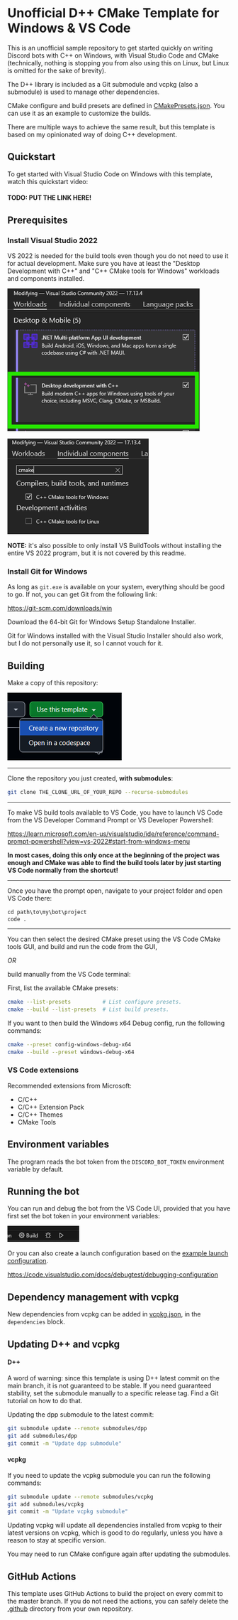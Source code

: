 # Unofficial D++ CMake Template for Windows & VS Code

This is an unofficial sample repository to get started quickly on writing Discord bots
with C++ on Windows, with Visual Studio Code and CMake (technically, nothing is
stopping you from also using this on Linux, but Linux is omitted for
the sake of brevity).

The D++ library is included as a Git submodule and vcpkg (also a submodule)
is used to manage other dependencies.

CMake configure and build presets are defined in
[CMakePresets.json](./CMakePresets.json). You can use it as an example
to customize the builds.

There are multiple ways to achieve the same result, but this template is based
on my opinionated way of doing C++ development.

## Quickstart

To get started with Visual Studio Code on Windows with this template,
watch this quickstart video:

#### TODO: PUT THE LINK HERE!

## Prerequisites

### Install Visual Studio 2022

VS 2022 is needed for the build tools even though you do not need to use it for
actual development. Make sure you have at least the "Desktop Development with C++"
and "C++ CMake tools for Windows" workloads and components installed.

![VS2022 Desktop Development with C++ workload](./resources/vs_installer_desktop_cpp.png)

![VS2022 CMake tools for Windows component](./resources/vs_installer_cmake.png)

**NOTE:** it's also possible to only install VS BuildTools without installing the
entire VS 2022 program, but it is not covered by this readme.

### Install Git for Windows

As long as ```git.exe``` is available on your system, everything should be good to go.
If not, you can get Git from the following link:

https://git-scm.com/downloads/win

Download the 64-bit Git for Windows Setup Standalone Installer.

Git for Windows installed with the Visual Studio Installer should also work,
but I do not personally use it, so I cannot vouch for it.

## Building

Make a copy of this repository:

![GitHub template](./resources/github_use_template.png)

---

Clone the repository you just created, **with submodules**:

```sh
git clone THE_CLONE_URL_OF_YOUR_REPO --recurse-submodules
```

---

To make VS build tools available to VS Code, you have to launch VS Code from the
VS Developer Command Prompt or VS Developer Powershell:

https://learn.microsoft.com/en-us/visualstudio/ide/reference/command-prompt-powershell?view=vs-2022#start-from-windows-menu

**In most cases, doing this only once at the beginning of the project was enough
and CMake was able to find the build tools later by just starting VS Code normally
from the shortcut!**

---

Once you have the prompt open, navigate to your project folder and
open VS Code there:

```
cd path\to\my\bot\project
code .
```

---

You can then select the desired CMake preset using the VS Code CMake
tools GUI, and build and run the code from the GUI,

*OR*

build manually from the VS Code terminal:

First, list the available CMake presets:

```sh
cmake --list-presets          # List configure presets.
cmake --build --list-presets  # List build presets.
```

If you want to then build the Windows x64 Debug config,
run the following commands:

```sh
cmake --preset config-windows-debug-x64
cmake --build --preset windows-debug-x64
```

### VS Code extensions

Recommended extensions from Microsoft:

- C/C++
- C/C++ Extension Pack
- C/C++ Themes
- CMake Tools

## Environment variables

The program reads the bot token from the `DISCORD_BOT_TOKEN` environment
variable by default.

## Running the bot

You can run and debug the bot from the VS Code UI, provided that you
have first set the bot token in your environment variables:

![VS Code buttons](./resources/vs_code_debug_run.png)

Or you can also create a launch configuration based on the
[example launch configuration](./example_vscode_launch_configuration.json).

https://code.visualstudio.com/docs/debugtest/debugging-configuration

## Dependency management with vcpkg

New dependencies from vcpkg can be added in [vcpkg.json](./vcpkg.json),
in the `dependencies` block.

## Updating D++ and vcpkg

#### D++

A word of warning: since this template is using D++ latest
commit on the main branch, it is not guaranteed to be stable.
If you need guaranteed stability, set the submodule manually
to a specific release tag. Find a Git tutorial on how to do that.

Updating the dpp submodule to the latest commit:

```sh
git submodule update --remote submodules/dpp
git add submodules/dpp
git commit -m "Update dpp submodule"
```

#### vcpkg

If you need to update the vcpkg submodule you can run the following commands:

```sh
git submodule update --remote submodules/vcpkg
git add submodules/vcpkg
git commit -m "Update vcpkg submodule"
```

Updating vcpkg will update all dependencies installed from
vcpkg to their latest versions on vcpkg, which is good to do
regularly, unless you have a reason to stay at specific version.

You may need to run CMake configure again after updating the submodules.

## GitHub Actions

This template uses GitHub Actions to build the project on
every commit to the master branch. If you do not need the
actions, you can safely delete the [.github](./.github) directory
from your own repository.
